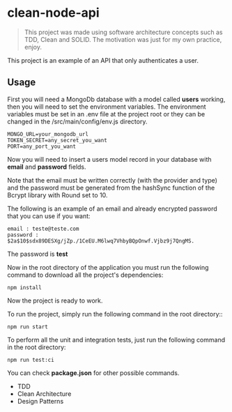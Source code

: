 # clean-node-api

> This project was made using software architecture concepts such as TDD, Clean and SOLID. The motivation was just for my own practice, enjoy.

This project is an example of an API that only authenticates a user.

## Usage
First you will need a MongoDb database with a model called **users** working, then you will need to set the environment variables. The environment variables must be set in an .env file at the project root or they can be changed in the /src/main/config/env.js directory.
~~~.env
MONGO_URL=your_mongodb_url
TOKEN_SECRET=any_secret_you_want
PORT=any_port_you_want
~~~

Now you will need to insert a users model record in your database with **email** and **password** fields.

Note that the email must be written correctly (with the provider and type) and the password must be generated from the hashSync function of the Bcrypt library with Round set to 10.

The following is an example of an email and already encrypted password that you can use if you want:
~~~npm
email : teste@teste.com
password : $2a$10$sdx89DESXg/jZp./1CeEU.M6lwq7VhbyBQpOnwf.Vjbz9j7QngMS.
~~~
The password is **test**

Now in the root directory of the application you must run the following command to download all the project's dependencies:
~~~npm
npm install
~~~

Now the project is ready to work.

To run the project, simply run the following command in the root directory::
~~~npm
npm run start
~~~


To perform all the unit and integration tests, just run the following command in the root directory:
~~~npm
npm run test:ci
~~~

You can check **package.json** for other possible commands.

* TDD
* Clean Architecture
* Design Patterns


